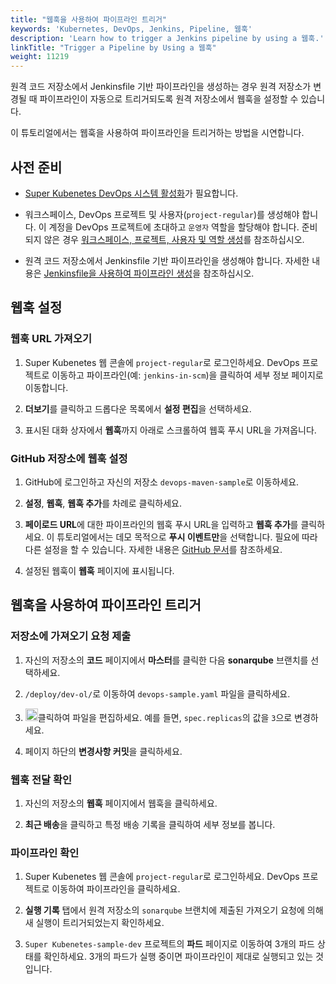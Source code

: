 ```yaml
---
title: "웹훅을 사용하여 파이프라인 트리거"
keywords: 'Kubernetes, DevOps, Jenkins, Pipeline, 웹훅'
description: 'Learn how to trigger a Jenkins pipeline by using a 웹훅.'
linkTitle: "Trigger a Pipeline by Using a 웹훅"
weight: 11219
---
```


원격 코드 저장소에서 Jenkinsfile 기반 파이프라인을 생성하는 경우 원격 저장소가 변경될 때 파이프라인이 자동으로 트리거되도록 원격 저장소에서 웹훅을 설정할 수 있습니다.

이 튜토리얼에서는 웹훅을 사용하여 파이프라인을 트리거하는 방법을 시연합니다.

## 사전 준비

- [Super Kubenetes DevOps 시스템 활성화](../../../../pluggable-components/devops/)가 필요합니다.
- 워크스페이스, DevOps 프로젝트 및 사용자(`project-regular`)를 생성해야 합니다. 이 계정을 DevOps 프로젝트에 초대하고 `운영자` 역할을 할당해야 합니다. 준비되지 않은 경우 [워크스페이스, 프로젝트, 사용자 및 역할 생성](../../../../quick-start/create-workspace-and-project/)를 참조하십시오.

- 원격 코드 저장소에서 Jenkinsfile 기반 파이프라인을 생성해야 합니다. 자세한 내용은 [Jenkinsfile을 사용하여 파이프라인 생성](../create-a-pipeline-using-jenkinsfile/)을 참조하십시오.

## 웹훅 설정

### 웹훅 URL 가져오기

1. Super Kubenetes 웹 콘솔에 `project-regular`로 로그인하세요. DevOps 프로젝트로 이동하고 파이프라인(예: `jenkins-in-scm`)을 클릭하여 세부 정보 페이지로 이동합니다.

2. **더보기**를 클릭하고 드롭다운 목록에서 **설정 편집**을 선택하세요.

3. 표시된 대화 상자에서 **웹훅**까지 아래로 스크롤하여 웹훅 푸시 URL을 가져옵니다.

### GitHub 저장소에 웹훅 설정

1. GitHub에 로그인하고 자신의 저장소 `devops-maven-sample`로 이동하세요.

2. **설정**, **웹훅**, **웹훅 추가**를 차례로 클릭하세요.

3. **페이로드 URL**에 대한 파이프라인의 웹훅 푸시 URL을 입력하고 **웹훅 추가**를 클릭하세요. 이 튜토리얼에서는 데모 목적으로 **푸시 이벤트만**을 선택합니다. 필요에 따라 다른 설정을 할 수 있습니다. 자세한 내용은 [GitHub 문서](https://docs.github.com/en/developers/웹훅s-and-events/웹훅s/creating-웹훅s)를 참조하세요.

4. 설정된 웹훅이 **웹훅** 페이지에 표시됩니다.

## 웹훅을 사용하여 파이프라인 트리거

### 저장소에 가져오기 요청 제출

1. 자신의 저장소의 **코드** 페이지에서 **마스터**를 클릭한 다음 **sonarqube** 브랜치를 선택하세요.

2. `/deploy/dev-ol/`로 이동하여 `devops-sample.yaml` 파일을 클릭하세요.

3. <img src="/dist/assets/docs/v3.3/devops-user-guide/using-devops/pipeline-웹훅/edit-btn.png" width="20px" alt="icon" />클릭하여 파일을 편집하세요. 예를 들면, `spec.replicas`의 값을 `3`으로 변경하세요.

4. 페이지 하단의 **변경사항 커밋**을 클릭하세요.

### 웹훅 전달 확인

1. 자신의 저장소의 **웹훅** 페이지에서 웹훅을 클릭하세요.

2. **최근 배송**을 클릭하고 특정 배송 기록을 클릭하여 세부 정보를 봅니다.

### 파이프라인 확인

1. Super Kubenetes 웹 콘솔에 `project-regular`로 로그인하세요. DevOps 프로젝트로 이동하여 파이프라인을 클릭하세요.

2. **실행 기록** 탭에서 원격 저장소의 `sonarqube` 브랜치에 제출된 가져오기 요청에 의해 새 실행이 트리거되었는지 확인하세요.

3. `Super Kubenetes-sample-dev` 프로젝트의 **파드** 페이지로 이동하여 3개의 파드 상태를 확인하세요. 3개의 파드가 실행 중이면 파이프라인이 제대로 실행되고 있는 것입니다.
